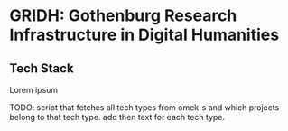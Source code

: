 #  GRIDH: Gothenburg Research Infrastructure in Digital Humanities

## Tech Stack
Lorem ipsum

TODO: script that fetches all tech types from omek-s and which projects belong to that tech type. add then text for each tech type.